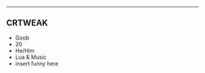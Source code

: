 -------
CRTWEAK
-------
- Goob
- 20
- He/Him
- Lua & Music
- insert funny here

<!---
CRTweak/CRTweak is a ✨ special ✨ repository because its `README.md` (this file) appears on your GitHub profile.
You can click the Preview link to take a look at your changes.
--->
